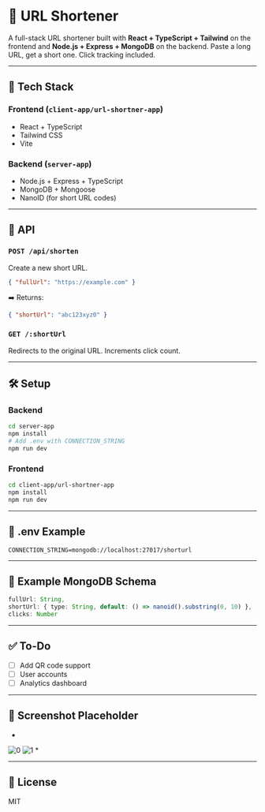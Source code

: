 
# 🔗 URL Shortener

A full-stack URL shortener built with **React + TypeScript + Tailwind** on the frontend and **Node.js + Express + MongoDB** on the backend. Paste a long URL, get a short one. Click tracking included.

---

## 🚀 Tech Stack

### Frontend (`client-app/url-shortner-app`)
- React + TypeScript
- Tailwind CSS
- Vite

### Backend (`server-app`)
- Node.js + Express + TypeScript
- MongoDB + Mongoose
- NanoID (for short URL codes)

---

## 🧪 API

### `POST /api/shorten`
Create a new short URL.
```json
{ "fullUrl": "https://example.com" }
```
➡️ Returns:
```json
{ "shortUrl": "abc123xyz0" }
```

### `GET /:shortUrl`
Redirects to the original URL. Increments click count.

---

## 🛠️ Setup

### Backend
```bash
cd server-app
npm install
# Add .env with CONNECTION_STRING
npm run dev
```

### Frontend
```bash
cd client-app/url-shortner-app
npm install
npm run dev
```

---

## 🌱 .env Example

```env
CONNECTION_STRING=mongodb://localhost:27017/shorturl
```

---

## 📎 Example MongoDB Schema

```ts
fullUrl: String,
shortUrl: { type: String, default: () => nanoid().substring(0, 10) },
clicks: Number
```

---

## ✅ To-Do

- [ ] Add QR code support
- [ ] User accounts
- [ ] Analytics dashboard

---

## 📸 Screenshot Placeholder

*
![0](https://github.com/user-attachments/assets/0d8fc363-9c31-4c43-b5b0-4a5ee6fc56c9)
![1](https://github.com/user-attachments/assets/822fc8ea-4e0e-4926-9f46-beb6d7a2dc48)
*

---

## 📄 License

MIT
